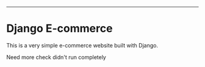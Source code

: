

---

# Django E-commerce

This is a very simple e-commerce website built with Django.

Need more check didn't run completely